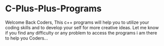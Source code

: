 # C-Plus-Plus-Programs
Welcome Back Coders, This c++ programs will help you to utilize your coding skills and to develop your self for more creative ideas.  Let me know if you find any difficulty or any problem to access the programs i am there to help you Coders... 
